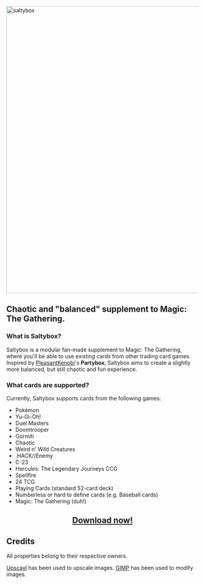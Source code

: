<img width="2328" height="750" alt="saltybox" src="https://github.com/user-attachments/assets/916ce5c8-7195-401c-a2f6-01a727312573" />

## Chaotic and "balanced" supplement to Magic: The Gathering.

### What is Saltybox?
Saltybox is a modular fan-made supplement to Magic: The Gathering, where you'll be able to use existing cards from other trading card games. Inspired by [PleasantKenobi](https://link.space/@PleasantKenobi)'s **Partybox**, Saltybox aims to create a slightly more balanced, but still chaotic and fun experience.

### What cards are supported?
Currently, Saltybox supports cards from the following games:
- Pokémon
- Yu-Gi-Oh!
- Duel Masters
- Doomtrooper
- Gormiti
- Chaotic
- Weird n' Wild Creatures
- .HACK//Enemy
- C-23
- Hercules: The Legendary Journeys CCG
- Spellfire
- 24 TCG
- Playing Cards (standard 52-card deck)
- Numberless or hard to define cards (e.g. Baseball cards)
- Magic: The Gathering (duh!)

## <p style="text-align: center;">[Download now!](https://github.com/Grombuggs/saltybox/releases)</p>

## Credits
All properties belong to their respective owners.

[Upscayl](https://upscayl.org/) has been used to upscale images.
[GIMP](https://www.gimp.org/) has been used to modify images.
